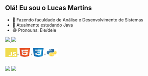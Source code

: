 ## Olá! Eu sou o Lucas Martins


- 📖 Fazendo faculdade de Análise e Desenvolvimento de Sistemas
- 🌱 Atualmente estudando Java
- 😄 Pronouns: Ele/dele
  
<div>
  <a href="https://github.com/LucasMartins-33">
  <img height="180em" src="https://github-readme-stats.vercel.app/api?username=LucasMartins-33&show_icons=true&hide=contribs,prs&cache_seconds=86400&theme=dark"/>
  <img height="180em" src="https://github-readme-stats.vercel.app/api/top-langs/?username=LucasMartins-33&layout=compact&langs_count=168&theme=dark"/>
</div>
    
<div style="display: inline_block"><br>
  <img align="center" alt="Lucas-Js" height="30" width="40" src="https://raw.githubusercontent.com/devicons/devicon/master/icons/javascript/javascript-plain.svg">
  <img align="center" alt="Lucas-HTML" height="30" width="40" src="https://raw.githubusercontent.com/devicons/devicon/master/icons/html5/html5-original.svg">
  <img align="center" alt="Lucas-CSS" height="30" width="40" src="https://raw.githubusercontent.com/devicons/devicon/master/icons/css3/css3-original.svg">
  <img align="center" alt="Lucas-Python" height="30" width="40" src="https://raw.githubusercontent.com/devicons/devicon/master/icons/python/python-original.svg">
</div>

##

<div> 
  <a href = "mailto:lucasmartins12369@gmail.com"><img src="https://img.shields.io/badge/-Gmail-%23333?style=for-the-badge&logo=gmail&logoColor=white" target="_blank"></a>
  <a href="https://www.linkedin.com/in/lucas-martins-2a8649268/" target="_blank"><img src="https://img.shields.io/badge/-LinkedIn-%230077B5?style=for-the-badge&logo=linkedin&logoColor=white" target="_blank"></a> 
</div>
